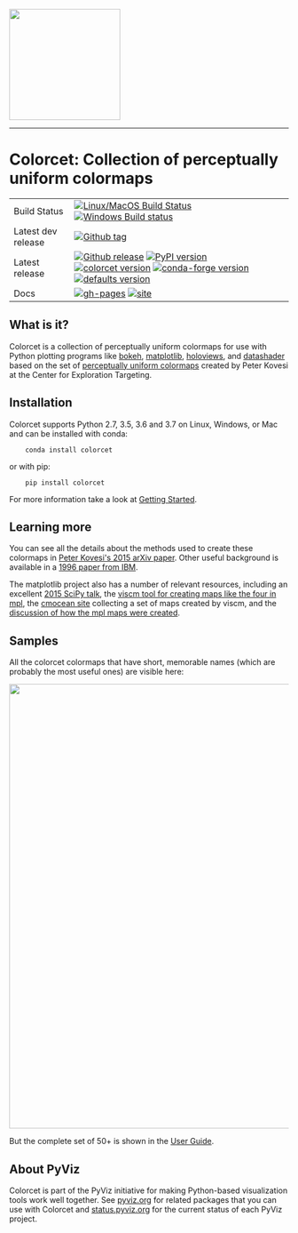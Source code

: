 <img src="https://github.com/pyviz/colorcet/blob/master/doc/_static/logo.png" width=200><br>

-----------------

# Colorcet: Collection of perceptually uniform colormaps

|    |    |
| --- | --- |
| Build Status | [![Linux/MacOS Build Status](https://travis-ci.org/pyviz/colorcet.svg?branch=master)](https://travis-ci.org/pyviz/colorcet) [![Windows Build status](https://img.shields.io/appveyor/ci/pyviz/colorcet/master.svg?logo=appveyor)](https://ci.appveyor.com/project/pyviz/colorcet/branch/master) |
| Latest dev release | [![Github tag](https://img.shields.io/github/tag/pyviz/colorcet.svg?label=tag&colorB=11ccbb)](https://github.com/pyviz/colorcet/tags) |
| Latest release | [![Github release](https://img.shields.io/github/release/pyviz/colorcet.svg?label=tag&colorB=11ccbb)](https://github.com/pyviz/colorcet/releases) [![PyPI version](https://img.shields.io/pypi/v/colorcet.svg?colorB=cc77dd)](https://pypi.python.org/pypi/colorcet) [![colorcet version](https://img.shields.io/conda/v/pyviz/colorcet.svg?colorB=4488ff&style=flat)](https://anaconda.org/pyviz/colorcet) [![conda-forge version](https://img.shields.io/conda/v/conda-forge/colorcet.svg?label=conda%7Cconda-forge&colorB=4488ff)](https://anaconda.org/conda-forge/colorcet) [![defaults version](https://img.shields.io/conda/v/anaconda/colorcet.svg?label=conda%7Cdefaults&style=flat&colorB=4488ff)](https://anaconda.org/anaconda/colorcet) |
| Docs | [![gh-pages](https://img.shields.io/github/last-commit/pyviz/colorcet/gh-pages.svg)](https://github.com/pyviz/colorcet/tree/gh-pages) [![site](https://img.shields.io/website-up-down-green-red/http/colorcet.pyviz.org.svg)](http://colorcet.pyviz.org) |


## What is it?

Colorcet is a collection of
perceptually uniform colormaps for use with Python plotting programs like
[bokeh](http://bokeh.pydata.org),
[matplotlib](http://matplotlib.org),
[holoviews](http://holoviews.org), and
[datashader](https://github.com/bokeh/datashader) based on the
set of [perceptually uniform colormaps](https://arxiv.org/abs/1509.03700) created
by Peter Kovesi at the Center for Exploration Targeting.


## Installation

Colorcet supports Python 2.7, 3.5, 3.6 and 3.7 on Linux, Windows, or Mac
and can be installed with conda:

```
    conda install colorcet
```

or with pip:

```
    pip install colorcet
```

For more information take a look at [Getting Started](http://colorcet.pyviz.org/getting_started).

## Learning more

You can see all the details about the methods used to create these
colormaps in [Peter Kovesi's 2015 arXiv
paper](https://arxiv.org/pdf/1509.03700v1.pdf).  Other useful
background is available in a [1996 paper from
IBM](http://www.research.ibm.com/people/l/lloydt/color/color.HTM).

The matplotlib project also has a number of relevant resources,
including an excellent
[2015 SciPy talk](https://www.youtube.com/watch?v=xAoljeRJ3lU), the
[viscm tool for creating maps like the four in mpl](https://github.com/matplotlib/viscm), the
[cmocean site](http://matplotlib.org/cmocean/) collecting a set of maps created by viscm,
and the [discussion of how the mpl maps were created](https://bids.github.io/colormap/).


## Samples

All the colorcet colormaps that have short, memorable names (which are probably
the most useful ones) are visible here:

<img src="./examples/assets/images/named.png" width="800">

But the complete set of 50+ is shown in the [User Guide](http://colorcet.pyviz.org/user_guide).


## About PyViz

Colorcet is part of the PyViz initiative for making Python-based visualization tools work well together.
See [pyviz.org](http://pyviz.org) for related packages that you can use with Colorcet and
[status.pyviz.org](http://status.pyviz.org) for the current status of each PyViz project.

